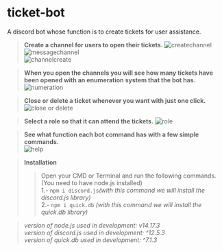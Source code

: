 # ticket-bot
A discord bot whose function is to create tickets for user assistance.

> **Create a channel for users to open their tickets.**
![createchannel](https://i.imgur.com/8yn4PDB.gif)
![messagechannel](https://i.imgur.com/kLNQJNj.gif)<br />
![channelcreate](https://i.imgur.com/wONtls5.gif)



> **When you open the channels you will see how many tickets have been opened with an enumeration system that the bot has.**<br />
![numeration](https://i.imgur.com/ws8nWn0.gif)



> **Close or delete a ticket whenever you want with just one click.**
![close or delete](https://i.imgur.com/4eaGqYt.gif)



> **Select a role so that it can attend the tickets.**
![role](https://i.imgur.com/6xOhFQy.gif)



> **See what function each bot command has with a few simple commands.**<br />
![help](https://i.imgur.com/v1vG4qq.gif)

> **Installation**
>>Open your CMD or Terminal and run the following commands. (You need to have node.js installed)<br />
>>1.- `npm i discord.js`_(with this command we will install the discord.js library)_<br />
>>2.- `npm i quick.db` _(with this command we will install the quick.db library)_<br />

>_version of node.js used in development: v14.17.3_<br />
>_version of discord.js used in development: ^12.5.3_<br />
>_version of quick.db used in development: ^7.1.3_<br />
